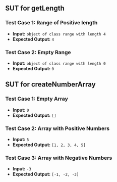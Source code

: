 ## SUT for getLength

### Test Case 1: Range of Positive length
- **Input:** `object of class range with length 4`
- **Expected Output:** `4`

### Test Case 2: Empty Range
- **Input:** `object of class range with length 0`
- **Expected Output:** `0`

## SUT for createNumberArray

### Test Case 1: Empty Array
- **Input:** `0`
- **Expected Output:** `[]`

### Test Case 2: Array with Positive Numbers
- **Input:** `5`
- **Expected Output:** `[1, 2, 3, 4, 5]`

### Test Case 3: Array with Negative Numbers
- **Input:** `-3`
- **Expected Output:** `[-1, -2, -3]`
